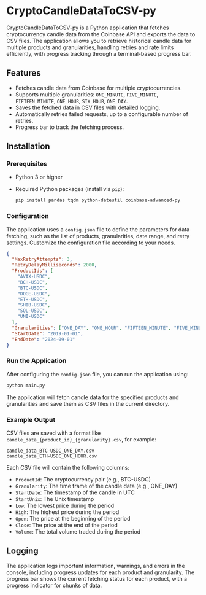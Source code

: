 # CryptoCandleDataToCSV-py

CryptoCandleDataToCSV-py is a Python application that fetches cryptocurrency candle data from the Coinbase API and exports the data to CSV files. The application allows you to retrieve historical candle data for multiple products and granularities, handling retries and rate limits efficiently, with progress tracking through a terminal-based progress bar.

## Features

- Fetches candle data from Coinbase for multiple cryptocurrencies.
- Supports multiple granularities: `ONE_MINUTE`, `FIVE_MINUTE`, `FIFTEEN_MINUTE`, `ONE_HOUR`, `SIX_HOUR`, `ONE_DAY`.
- Saves the fetched data in CSV files with detailed logging.
- Automatically retries failed requests, up to a configurable number of retries.
- Progress bar to track the fetching process.

## Installation

### Prerequisites

- Python 3 or higher
- Required Python packages (install via `pip`):

  ```bash
  pip install pandas tqdm python-dateutil coinbase-advanced-py
  ```

### Configuration

The application uses a `config.json` file to define the parameters for data fetching, such as the list of products, granularities, date range, and retry settings. Customize the configuration file according to your needs.

```json
{
  "MaxRetryAttempts": 3,
  "RetryDelayMilliseconds": 2000,
  "ProductIds": [
    "AVAX-USDC",
    "BCH-USDC",
    "BTC-USDC",
    "DOGE-USDC",
    "ETH-USDC",
    "SHIB-USDC",
    "SOL-USDC",
    "UNI-USDC"
  ],
  "Granularities": ["ONE_DAY", "ONE_HOUR", "FIFTEEN_MINUTE", "FIVE_MINUTE"],
  "StartDate": "2019-01-01",
  "EndDate": "2024-09-01"
}
```

### Run the Application

After configuring the `config.json` file, you can run the application using:

```bash
python main.py
```

The application will fetch candle data for the specified products and granularities and save them as CSV files in the current directory.

### Example Output

CSV files are saved with a format like `candle_data_{product_id}_{granularity}.csv`, for example:

```
candle_data_BTC-USDC_ONE_DAY.csv
candle_data_ETH-USDC_ONE_HOUR.csv
```

Each CSV file will contain the following columns:

- `ProductId`: The cryptocurrency pair (e.g., BTC-USDC)
- `Granularity`: The time frame of the candle data (e.g., ONE_DAY)
- `StartDate`: The timestamp of the candle in UTC
- `StartUnix`: The Unix timestamp
- `Low`: The lowest price during the period
- `High`: The highest price during the period
- `Open`: The price at the beginning of the period
- `Close`: The price at the end of the period
- `Volume`: The total volume traded during the period

## Logging

The application logs important information, warnings, and errors in the console, including progress updates for each product and granularity. The progress bar shows the current fetching status for each product, with a progress indicator for chunks of data.
